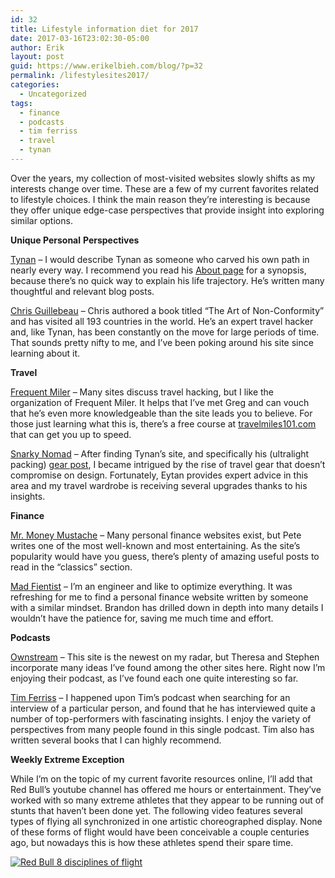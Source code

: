 ```yaml
---
id: 32
title: Lifestyle information diet for 2017
date: 2017-03-16T23:02:30-05:00
author: Erik
layout: post
guid: https://www.erikelbieh.com/blog/?p=32
permalink: /lifestylesites2017/
categories:
  - Uncategorized
tags:
  - finance
  - podcasts
  - tim ferriss
  - travel
  - tynan
---
```

Over the years, my collection of most-visited websites slowly shifts as my interests change over time. These are a few of my current favorites related to lifestyle choices. I think the main reason they’re interesting is because they offer unique edge-case perspectives that provide insight into exploring similar options.

**Unique Personal** **Perspectives**

[Tynan](http://www.tynan.com/) – I would describe Tynan as someone who carved his own path in nearly every way. I recommend you read his [About page](http://tynan.com/about) for a synopsis, because there’s no quick way to explain his life trajectory. He’s written many thoughtful and relevant blog posts.

[Chris Guillebeau](https://chrisguillebeau.com/) – Chris authored a book titled “The Art of Non-Conformity” and has visited all 193 countries in the world. He’s an expert travel hacker and, like Tynan, has been constantly on the move for large periods of time. That sounds pretty nifty to me, and I’ve been poking around his site since learning about it.

**Travel**

[Frequent Miler](http://frequentmiler.boardingarea.com/) – Many sites discuss travel hacking, but I like the organization of Frequent Miler. It helps that I’ve met Greg and can vouch that he’s even more knowledgeable than the site leads you to believe. For those just learning what this is, there’s a free course at [travelmiles101.com](http://www.travelmiles101.com/) that can get you up to speed.

[Snarky Nomad](http://snarkynomad.com/) – After finding Tynan’s site, and specifically his (ultralight packing) [gear post](http://tynan.com/gear2017), I became intrigued by the rise of travel gear that doesn’t compromise on design. Fortunately, Eytan provides expert advice in this area and my travel wardrobe is receiving several upgrades thanks to his insights.

**Finance**

[Mr. Money Mustache](http://www.mrmoneymustache.com/) – Many personal finance websites exist, but Pete writes one of the most well-known and most entertaining. As the site&#8217;s popularity would have you guess, there’s plenty of amazing useful posts to read in the “classics” section.

[Mad Fientist](http://www.madfientist.com/) – I’m an engineer and like to optimize everything. It was refreshing for me to find a personal finance website written by someone with a similar mindset. Brandon has drilled down in depth into many details I wouldn’t have the patience for, saving me much time and effort.

**Podcasts**

[Ownstream](http://ownstream.co/ownstreampodcast/) – This site is the newest on my radar, but Theresa and Stephen incorporate many ideas I’ve found among the other sites here. Right now I’m enjoying their podcast, as I’ve found each one quite interesting so far.

[Tim Ferriss](http://tim.blog/podcast/) – I happened upon Tim’s podcast when searching for an interview of a particular person, and found that he has interviewed quite a number of top-performers with fascinating insights. I enjoy the variety of perspectives from many people found in this single podcast. Tim also has written several books that I can highly recommend.

**Weekly Extreme Exception**

While I’m on the topic of my current favorite resources online, I’ll add that Red Bull’s youtube channel has offered me hours or entertainment. They’ve worked with so many extreme athletes that they appear to be running out of stunts that haven’t been done yet. The following video features several types of flying all synchronized in one artistic choreographed display. None of these forms of flight would have been conceivable a couple centuries ago, but nowadays this is how these athletes spend their spare time.

[![Red Bull 8 disciplines of flight](http://img.youtube.com/vi/wmBvgs-qqPY/0.jpg)](http://www.youtube.com/watch?v=wmBvgs-qqPY "8 Disciplines of Flight Converge over Moab - Chain Reaction (4k)")

